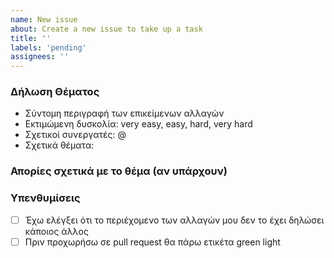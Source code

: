 ```yaml
---
name: New issue
about: Create a new issue to take up a task
title: ''
labels: 'pending'
assignees: ''
---
```


### Δήλωση Θέματος
- Σύντομη περιγραφή των επικείμενων αλλαγών
- Εκτιμώμενη δυσκολία: very easy, easy, hard, very hard
- Σχετικοί συνεργατές: @
- Σχετικά θέματα:

### Απορίες σχετικά με το θέμα (αν υπάρχουν)

### Υπενθυμίσεις
- [ ] Έχω ελέγξει ότι το περιέχομενο των αλλαγών μου δεν το έχει δηλώσει κάποιος άλλος
- [ ] Πριν προχωρήσω σε pull request θα πάρω ετικέτα green light
